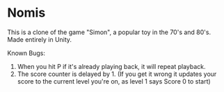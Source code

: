 # Nomis
This is a clone of the game "Simon", a popular toy in the 70's and 80's. Made entirely in Unity.

Known Bugs:
  1. When you hit P if it's already playing back, it will repeat playback.
  2. The score counter is delayed by 1. 
      (If you get it wrong it updates your score to the current level you're on, as level 1 says Score 0 to start)
